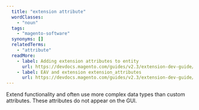 ```yaml
---
  title: "extension attribute"
  wordClasses:
    - "noun"
  tags:
    - "magento-software"
  synonyms: []
  relatedTerms:
    - "attribute"
  readMore:
    - label: Adding extension attributes to entity
      url: https://devdocs.magento.com/guides/v2.3/extension-dev-guide/extension_attributes/adding-attributes.html
    - label: EAV and extension extension_attributes
      url: https://devdocs.magento.com/guides/v2.3/extension-dev-guide/attributes.html
---
```

Extend functionality and often use more complex data types than custom attributes. These attributes do not appear on the GUI.
